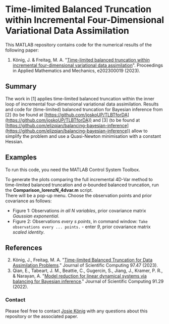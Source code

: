 # Time-limited Balanced Truncation within Incremental Four-Dimensional Variational Data Assimilation

This MATLAB repository contains code for the numerical results of the following paper:

1.  König, J. & Freitag, M. A. "[Time-limited balanced truncation within incremental four-dimensional variational data assimilation](https://onlinelibrary.wiley.com/doi/10.1002/pamm.202300019)". Proceedings in Applied Mathematics and Mechanics, e202300019 (2023).

## Summary
The work in [1] applies time-limited balanced truncation within the inner loop of incremental four-dimensional variational data assimilation. Results and code for (time-limited) balanced truncation for Bayesian inference from [2] (to be found at
[https://github.com/joskoUP/TLBTforDA](https://github.com/joskoUP/TLBTforDA)) and [3] (to be found at
[https://github.com/elizqian/balancing-bayesian-inference](https://github.com/elizqian/balancing-bayesian-inference)) allow to simplify the problem and use a Quasi-Newton minimisation with a constant Hessian.

## Examples
To run this code, you need the MATLAB Control System Toolbox.

To generate the plots comparing the full incremental 4D-Var method to time-limited balanced truncation and $\alpha$-bounded balanced truncation, run the **Comparison_lorenzN_4dvar.m** script.<br />
There will be a pop-up menu. Choose the observation points and prior covariance as follows:
* Figure 1: Observations _in all N variables_, prior covariance matrix _Gaussian exponential_.
* Figure 2: Observations _every s points_, in command window: `Take observations every ... points.` - enter _9_, prior covariance matrix _scaled identity_.

## References
2. König, J., Freitag, M. A. "[Time-limited Balanced Truncation for Data Assimilation Problems](https://link.springer.com/article/10.1007/s10915-023-02358-4)." Journal of Scientific Computing 97.47 (2023).
3. Qian, E., Tabeart, J. M., Beattie, C., Gugercin, S., Jiang, J., Kramer, P. R., & Narayan, A.
"[Model reduction for linear dynamical systems via balancing for Bayesian inference](https://link.springer.com/article/10.1007/s10915-022-01798-8)." Journal of Scientific Computing 91.29 (2022).

### Contact
Please feel free to contact [Josie König](https://www.math.uni-potsdam.de/professuren/datenassimilation/personen/josie-koenig) with any questions about this repository or the associated paper.
